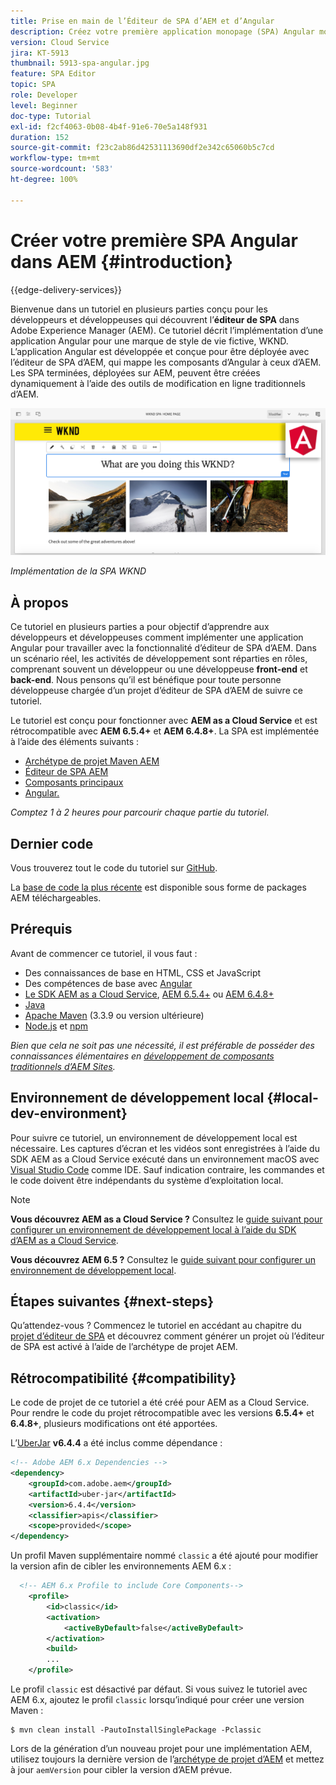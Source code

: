 ```yaml
---
title: Prise en main de l’Éditeur de SPA d’AEM et d’Angular
description: Créez votre première application monopage (SPA) Angular modifiable dans Adobe Experience Manager (AEM) avec la SPA WKND.
version: Cloud Service
jira: KT-5913
thumbnail: 5913-spa-angular.jpg
feature: SPA Editor
topic: SPA
role: Developer
level: Beginner
doc-type: Tutorial
exl-id: f2cf4063-0b08-4b4f-91e6-70e5a148f931
duration: 152
source-git-commit: f23c2ab86d42531113690df2e342c65060b5c7cd
workflow-type: tm+mt
source-wordcount: '583'
ht-degree: 100%

---
```


# Créer votre première SPA Angular dans AEM {#introduction}

{{edge-delivery-services}}

Bienvenue dans un tutoriel en plusieurs parties conçu pour les développeurs et développeuses qui découvrent l’**éditeur de SPA** dans Adobe Experience Manager (AEM). Ce tutoriel décrit l’implémentation d’une application Angular pour une marque de style de vie fictive, WKND. L’application Angular est développée et conçue pour être déployée avec l’éditeur de SPA d’AEM, qui mappe les composants d’Angular à ceux d’AEM. Les SPA terminées, déployées sur AEM, peuvent être créées dynamiquement à l’aide des outils de modification en ligne traditionnels d’AEM.

![SPA finale implémentée.](assets/wknd-spa-implementation.png)

*Implémentation de la SPA WKND*

## À propos

Ce tutoriel en plusieurs parties a pour objectif d’apprendre aux développeurs et développeuses comment implémenter une application Angular pour travailler avec la fonctionnalité d’éditeur de SPA d’AEM. Dans un scénario réel, les activités de développement sont réparties en rôles, comprenant souvent un développeur ou une développeuse **front-end** et **back-end**. Nous pensons qu’il est bénéfique pour toute personne développeuse chargée d’un projet d’éditeur de SPA d’AEM de suivre ce tutoriel.

Le tutoriel est conçu pour fonctionner avec **AEM as a Cloud Service** et est rétrocompatible avec **AEM 6.5.4+** et **AEM 6.4.8+**. La SPA est implémentée à l’aide des éléments suivants :

* [Archétype de projet Maven AEM](https://experienceleague.adobe.com/docs/experience-manager-core-components/using/developing/archetype/overview.html?lang=fr)
* [Éditeur de SPA AEM](https://experienceleague.adobe.com/docs/experience-manager-65/developing/headless/spas/spa-walkthrough.html?lang=fr#content-editing-experience-with-spa)
* [Composants principaux](https://experienceleague.adobe.com/docs/experience-manager-core-components/using/introduction.html?lang=fr)
* [Angular.](https://angular.io/)

*Comptez 1 à 2 heures pour parcourir chaque partie du tutoriel.*

## Dernier code

Vous trouverez tout le code du tutoriel sur [GitHub](https://github.com/adobe/aem-guides-wknd-spa).

La [base de code la plus récente](https://github.com/adobe/aem-guides-wknd-spa/releases) est disponible sous forme de packages AEM téléchargeables.

## Prérequis

Avant de commencer ce tutoriel, il vous faut :

* Des connaissances de base en HTML, CSS et JavaScript
* Des compétences de base avec [Angular](https://angular.io/)
* [Le SDK AEM as a Cloud Service](https://experienceleague.adobe.com/docs/experience-manager-learn/cloud-service/local-development-environment-set-up/aem-runtime.html?lang=fr#download-the-aem-as-a-cloud-service-sdk), [AEM 6.5.4+](https://helpx.adobe.com/fr/experience-manager/aem-releases-updates.html#65) ou [AEM 6.4.8+](https://helpx.adobe.com/fr/experience-manager/aem-releases-updates.html#64)
* [Java](https://downloads.experiencecloud.adobe.com/content/software-distribution/en/general.html)
* [Apache Maven](https://maven.apache.org/) (3.3.9 ou version ultérieure)
* [Node.js](https://nodejs.org/en/) et [npm](https://www.npmjs.com/)

*Bien que cela ne soit pas une nécessité, il est préférable de posséder des connaissances élémentaires en [développement de composants traditionnels d’AEM Sites](https://experienceleague.adobe.com/docs/experience-manager-learn/getting-started-wknd-tutorial-develop/overview.html?lang=fr).*

## Environnement de développement local {#local-dev-environment}

Pour suivre ce tutoriel, un environnement de développement local est nécessaire. Les captures d’écran et les vidéos sont enregistrées à l’aide du SDK AEM as a Cloud Service exécuté dans un environnement macOS avec [Visual Studio Code](https://code.visualstudio.com/) comme IDE. Sauf indication contraire, les commandes et le code doivent être indépendants du système d’exploitation local.

>[!NOTE]
>
> **Vous découvrez AEM as a Cloud Service ?** Consultez le [guide suivant pour configurer un environnement de développement local à l’aide du SDK d’AEM as a Cloud Service](https://experienceleague.adobe.com/docs/experience-manager-learn/cloud-service/local-development-environment-set-up/overview.html?lang=fr).
>
> **Vous découvrez AEM 6.5 ?** Consultez le [guide suivant pour configurer un environnement de développement local](https://experienceleague.adobe.com/docs/experience-manager-learn/foundation/development/set-up-a-local-aem-development-environment.html?lang=fr).

## Étapes suivantes {#next-steps}

Qu’attendez-vous ? Commencez le tutoriel en accédant au chapitre du [projet d’éditeur de SPA](create-project.md) et découvrez comment générer un projet où l’éditeur de SPA est activé à l’aide de l’archétype de projet AEM.

## Rétrocompatibilité {#compatibility}

Le code de projet de ce tutoriel a été créé pour AEM as a Cloud Service. Pour rendre le code du projet rétrocompatible avec les versions **6.5.4+** et **6.4.8+**, plusieurs modifications ont été apportées.

L’[UberJar](https://experienceleague.adobe.com/docs/experience-manager-65/developing/devtools/ht-projects-maven.html?lang=fr#what-is-the-uberjar) **v6.4.4** a été inclus comme dépendance :

```xml
<!-- Adobe AEM 6.x Dependencies -->
<dependency>
    <groupId>com.adobe.aem</groupId>
    <artifactId>uber-jar</artifactId>
    <version>6.4.4</version>
    <classifier>apis</classifier>
    <scope>provided</scope>
</dependency>
```

Un profil Maven supplémentaire nommé `classic` a été ajouté pour modifier la version afin de cibler les environnements AEM 6.x :

```xml
  <!-- AEM 6.x Profile to include Core Components-->
    <profile>
        <id>classic</id>
        <activation>
            <activeByDefault>false</activeByDefault>
        </activation>
        <build>
        ...
    </profile>
```

Le profil `classic` est désactivé par défaut. Si vous suivez le tutoriel avec AEM 6.x, ajoutez le profil `classic` lorsqu’indiqué pour créer une version Maven :

```shell
$ mvn clean install -PautoInstallSinglePackage -Pclassic
```

Lors de la génération d’un nouveau projet pour une implémentation AEM, utilisez toujours la dernière version de l’[archétype de projet d’AEM](https://github.com/adobe/aem-project-archetype) et mettez à jour `aemVersion` pour cibler la version d’AEM prévue.

